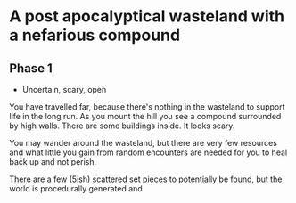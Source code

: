 # A post apocalyptical wasteland with a nefarious compound

## Phase 1

* Uncertain, scary, open

You have travelled far, because there's nothing in the wasteland to support life in the long run.
As you mount the hill you see a compound surrounded by high walls.
There are some buildings inside.
It looks scary.

You may wander around the wasteland, but there are very few resources and what little you gain from
random encounters are needed for you to heal back up and not perish.

There are a few (5ish) scattered set pieces to potentially be found, but the world is procedurally
generated and 
